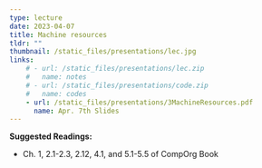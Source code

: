 ```yaml
---
type: lecture
date: 2023-04-07
title: Machine resources
tldr: ""
thumbnail: /static_files/presentations/lec.jpg
links: 
    # - url: /static_files/presentations/lec.zip
    #   name: notes
    # - url: /static_files/presentations/code.zip
    #   name: codes
    - url: /static_files/presentations/3MachineResources.pdf
      name: Apr. 7th Slides
---
```


**Suggested Readings:**
- Ch. 1, 2.1-2.3, 2.12, 4.1, and 5.1-5.5 of CompOrg Book